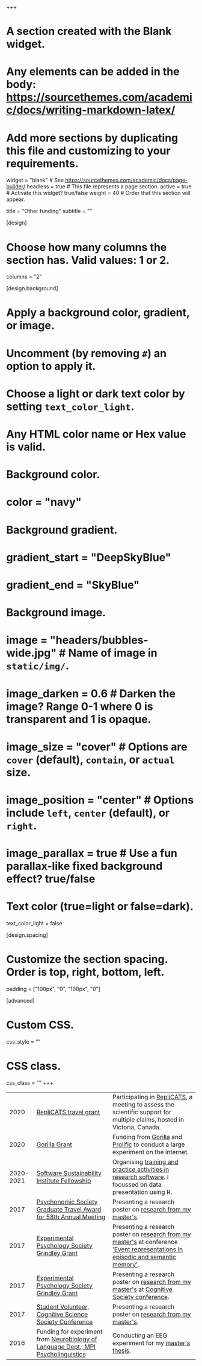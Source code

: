 +++
# A section created with the Blank widget.
# Any elements can be added in the body: https://sourcethemes.com/academic/docs/writing-markdown-latex/
# Add more sections by duplicating this file and customizing to your requirements.

widget = "blank"  # See https://sourcethemes.com/academic/docs/page-builder/
headless = true  # This file represents a page section.
active = true  # Activate this widget? true/false
weight = 40  # Order that this section will appear.

title = "Other funding"
subtitle = ""

[design]
  # Choose how many columns the section has. Valid values: 1 or 2.
  columns = "2"

[design.background]
  # Apply a background color, gradient, or image.
  #   Uncomment (by removing `#`) an option to apply it.
  #   Choose a light or dark text color by setting `text_color_light`.
  #   Any HTML color name or Hex value is valid.

  # Background color.
  # color = "navy"
  
  # Background gradient.
  # gradient_start = "DeepSkyBlue"
  # gradient_end = "SkyBlue"
  
  # Background image.
  # image = "headers/bubbles-wide.jpg"  # Name of image in `static/img/`.
  # image_darken = 0.6  # Darken the image? Range 0-1 where 0 is transparent and 1 is opaque.
  # image_size = "cover"  #  Options are `cover` (default), `contain`, or `actual` size.
  # image_position = "center"  # Options include `left`, `center` (default), or `right`.
  # image_parallax = true  # Use a fun parallax-like fixed background effect? true/false

  # Text color (true=light or false=dark).
  text_color_light = false

[design.spacing]
  # Customize the section spacing. Order is top, right, bottom, left.
  padding = ["100px", "0", "100px", "0"]

[advanced]
 # Custom CSS. 
 css_style = ""
 
 # CSS class.
 css_class = ""
+++


|      |                        |                        |
| ---- | ---------------------- | ---------------------- |
| 2020 | [RepliCATS travel grant](https://replicats.research.unimelb.edu.au/2020/01/09/replicats-workshop-at-sips2020/) | Participating in [RepliCATS](https://replicats.research.unimelb.edu.au/2020/01/09/replicats-workshop-at-sips2020/), a meeting to assess the scientific support for multiple claims, hosted in Victoria, Canada. |
| 2020 | [Gorilla Grant](https://gorilla.sc/) | Funding from [Gorilla](https://gorilla.sc/) and [Prolific](https://prolific.co/) to conduct a large experiment on the internet. |
| 2020-2021 | [Software Sustainability Institute Fellowship](/2020/data-is-present-workshops-and-datathons/) | Organising [training and practice activities in research software](/2020/data-is-present-workshops-and-datathons/). I focussed on data presentation using R. |
| 2017 | [Psychonomic Society Graduate Travel Award for 58th Annual Meeting](https://www.psychonomic.org/page/2017GraduateTravelRecipients) | Presenting a research poster on [research from my master's](https://cogsci.mindmodeling.org/2017/papers/0318/index.html). |
| 2017 | [Experimental Psychology Society Grindley Grant](https://eps.ac.uk/grindley-grant/) | Presenting a research poster on [research from my master's](https://cogsci.mindmodeling.org/2017/papers/0318/index.html) at conference ['Event representations in episodic and semantic memory'](http://eventcognition.org/event_memory_workshop/). |
| 2017 | [Experimental Psychology Society Grindley Grant](https://eps.ac.uk/grindley-grant/) | Presenting a research poster on [research from my master's](https://cogsci.mindmodeling.org/2017/papers/0318/index.html) at [Cognitive Society conference](https://cogsci.mindmodeling.org/2017/). |
| 2017 | [Student Volunteer, Cognitive Science Society Conference](https://mindmodeling.org/cogsci2017/) | Presenting a research poster on [research from my master's](https://cogsci.mindmodeling.org/2017/papers/0318/index.html). |
| 2016 | Funding for experiment from [Neurobiology of Language Dept., MPI Psycholinguistics](https://www.mpi.nl/department/neurobiology-language/4) | Conducting an EEG experiment for my [master's thesis](https://psyarxiv.com/5gjvk/). |

